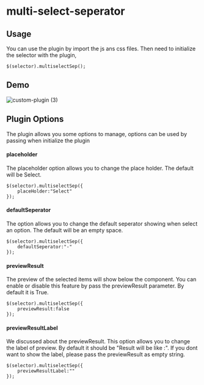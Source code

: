 # multi-select-seperator

## Usage
You can use the plugin by import the js ans css files. Then need to initialize the selector with the plugin,

```
$(selector).multiselectSep();
```
## Demo
![custom-plugin (3)](https://user-images.githubusercontent.com/89067530/129688260-dc7611ce-0579-4ced-bb5e-3d99bc582e40.gif)

## Plugin Options
The plugin allows you some options to manage, options can be used by passing when initialize the plugin

#### placeholder
The placeholder option allows you to change the place holder. The default will be Select.

```
$(selector).multiselectSep({
    placeHolder:"Select"
});
```

#### defaultSeperator
The option allows you to change the default seperator showing when select an option. The default will be an empty space.

```
$(selector).multiselectSep({
    defaultSeperator:"-"
});
```

#### previewResult
The preview of the selected items will show below the component. You can enable or disable this feature by pass the previewResult parameter. By default it is True.

```
$(selector).multiselectSep({
    previewResult:false
});
```

#### previewResultLabel
We discussed about the previewResult. This option allows you to change the label of preview. By default it should be "Result will be like :". If you dont want to show the label, please pass the previewResult as empty string. 

```
$(selector).multiselectSep({
    previewResultLabel:""
});
```
